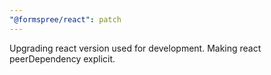 ```yaml
---
"@formspree/react": patch
---
```


Upgrading react version used for development. Making react peerDependency explicit.
